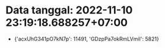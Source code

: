 # Data tanggal: 2022-11-10 23:19:18.688257+07:00

* {'acxUhG341pO7kN7p': 11491, 'GDzpPa7okRmLVmiI': 5821}
